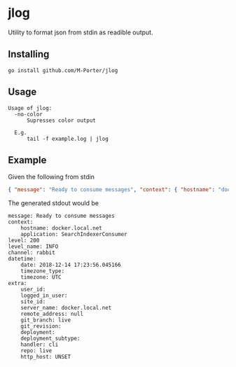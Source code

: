 # jlog

Utility to format json from stdin as readible output.

## Installing

`go install github.com/M-Porter/jlog`

## Usage

```
Usage of jlog:
  -no-color
      Supresses color output

  E.g.
      tail -f example.log | jlog
```

## Example

Given the following from stdin

```json
{ "message": "Ready to consume messages", "context": { "hostname": "docker.local.net", "application": "SearchIndexerConsumer" }, "level": 200, "level_name": "INFO", "channel": "rabbit", "datetime": { "date": "2018-12-14 17:23:56.045166", "timezone_type": 3, "timezone": "UTC" }, "extra": { "user_id": "", "logged_in_user": "", "site_id": "", "server_name": "docker.local.net", "remote_address": null, "git_branch": "live", "git_revision": "", "deployment": "", "deployment_subtype": "", "handler": "cli", "repo": "live", "http_host": "UNSET" } }
```

The generated stdout would be

```
message: Ready to consume messages
context:
    hostname: docker.local.net
    application: SearchIndexerConsumer
level: 200
level_name: INFO
channel: rabbit
datetime:
    date: 2018-12-14 17:23:56.045166
    timezone_type:
    timezone: UTC
extra:
    user_id:
    logged_in_user:
    site_id:
    server_name: docker.local.net
    remote_address: null
    git_branch: live
    git_revision:
    deployment:
    deployment_subtype:
    handler: cli
    repo: live
    http_host: UNSET
```
